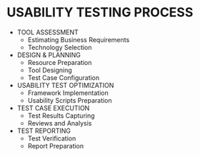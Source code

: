 

# USABILITY TESTING PROCESS
* TOOL ASSESSMENT
  * Estimating Business Requirements
  * Technology Selection
* DESIGN & PLANNING
  * Resource Preparation
  * Tool Designing
  * Test Case Configuration
* USABILITY TEST OPTIMIZATION
  * Framework Implementation
  * Usability Scripts Preparation
* TEST CASE EXECUTION
  * Test Results Capturing
  * Reviews and Analysis
* TEST REPORTING
  * Test Verification
  * Report Preparation
